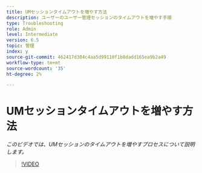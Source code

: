 ```yaml
---
title: UMセッションタイムアウトを増やす方法
description: ユーザーのユーザー管理セッションのタイムアウトを増やす手順
type: Troubleshooting
role: Admin
level: Intermediate
version: 6.5
topic: 管理
index: y
source-git-commit: 462417d384c4aa5d99110f1b8dadd165ea9b2a49
workflow-type: tm+mt
source-wordcount: '35'
ht-degree: 2%

---
```



# UMセッションタイムアウトを増やす方法

*このビデオでは、UMセッションのタイムアウトを増やすプロセスについて説明します。*

>[!VIDEO](https://video.tv.adobe.com/v/335503?quality=9&learn=on)
